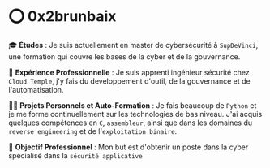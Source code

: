 <!--
**debrunbaix/debrunbaix** is a ✨ _special_ ✨ repository because its `README.md` (this file) appears on your GitHub profile.

Here are some ideas to get you started:

- 🔭 I’m currently working on ...
- 🌱 I’m currently learning ...
- 👯 I’m looking to collaborate on ...
- 🤔 I’m looking for help with ...
- 💬 Ask me about ...
- 📫 How to reach me: ...
- 😄 Pronouns: ...
- ⚡ Fun fact: ...
-->

# :o: 0x2brunbaix

🎓 **Études** : Je suis actuellement en master de cybersécurité à `SupDeVinci`, une formation qui couvre les bases de la cyber et de la gouvernance.

💼 **Expérience Professionnelle** : Je suis apprenti ingénieur sécurité chez `Cloud Temple`, j'y fais du developpement d'outil, de la gouvernance et de l'automatisation.

👨‍💻 **Projets Personnels et Auto-Formation** : Je fais beaucoup de `Python` et je me forme continuellement sur les technologies de bas niveau. J'ai acquis quelques compétences en `C`, `assembleur`, ainsi que dans les domaines du `reverse engineering` et de l'`exploitation binaire`. 

🎯 **Objectif Professionnel** : Mon but est d'obtenir un poste dans la cyber spécialisé dans la `sécurité applicative`